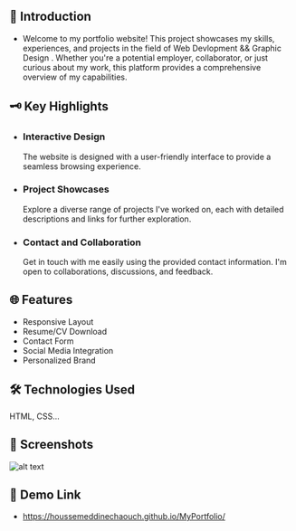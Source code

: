 
## 👋 Introduction
* Welcome to my portfolio website! This project showcases my skills, experiences, and projects in the field of Web Devlopment && Graphic Design . Whether you're a potential employer, collaborator, or just curious about my work, this platform provides a comprehensive overview of my capabilities.

 
## 🗝️ Key Highlights

- ### Interactive Design 
   The website is designed with a user-friendly interface to provide a seamless browsing   experience.
- ### Project Showcases 
  Explore a diverse range of projects I've worked on, each with detailed descriptions and links for further exploration.
- ### Contact and Collaboration
   Get in touch with me easily using the provided contact information. I'm open to collaborations, discussions, and feedback.


## 🌐 Features




- Responsive Layout
- Resume/CV Download
- Contact Form
- Social Media Integration
- Personalized Brand
## 🛠 Technologies Used
HTML, CSS...


## 📸 Screenshots 
![alt text](https://c.top4top.io/p_2818q6aqb1.png)


## 🔗 Demo Link
* https://houssemeddinechaouch.github.io/MyPortfolio/
